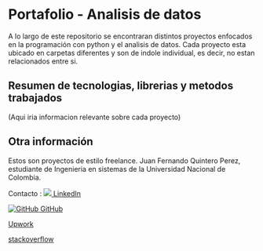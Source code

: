 # Portafolio - Analisis de datos

A lo largo de este repositorio se encontraran distintos proyectos enfocados en la programación con python y el analisis de datos.
Cada proyecto esta ubicado en carpetas diferentes y son de indole individual, es decir, no estan relacionados entre si.

## Resumen de tecnologias, librerias y metodos trabajados

(Aqui iria informacion relevante sobre cada proyecto)

## Otra información

Estos son proyectos de estilo freelance.
Juan Fernando Quintero Perez, estudiante de Ingenieria en sistemas de la Universidad Nacional de Colombia.

Contacto :
[![](https://i.sstatic.net/gVE0j.png) LinkedIn](https://www.linkedin.com/in/juan-fernando-quintero-perez-9097b7279/)
&nbsp;

[![GitHub](https://i.sstatic.net/tskMh.png) GitHub](https://github.com/)

[Upwork](https://www.upwork.com/freelancers/~01dea044647af5e80a)

[stackoverflow](https://stackoverflow.com/users/20489420/juan-fernando-quintero)
